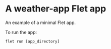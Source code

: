 # A weather-app Flet app

An example of a minimal Flet app.

To run the app:

```
flet run [app_directory]
```